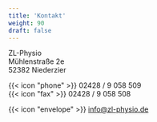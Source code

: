 ```yaml
---
title: 'Kontakt'
weight: 90
draft: false
---
```


ZL-Physio\
Mühlenstraße 2e\
52382 Niederzier

{{< icon "phone" >}} 02428 / 9 058 509\
{{< icon "fax" >}} 02428 / 9 058 508

{{< icon "envelope" >}} [info@zl-physio.de](mailto:info@zl-physio.de)
